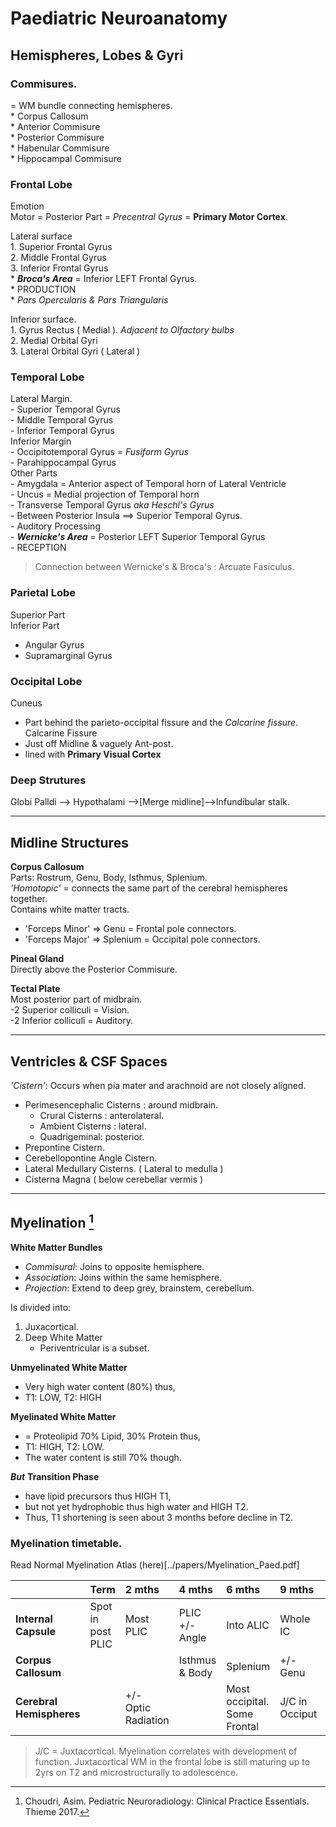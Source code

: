 # Paediatric Neuroanatomy

## Hemispheres, Lobes & Gyri

### Commisures.

= WM bundle connecting hemispheres.  
    * Corpus Callosum  
    * Anterior Commisure  
    * Posterior Commisure  
    * Habenular Commisure  
    * Hippocampal Commisure 

### Frontal Lobe  

Emotion  
Motor = Posterior Part = *Precentral Gyrus* = **Primary Motor Cortex**.

Lateral surface  
    1. Superior Frontal Gyrus  
    2. Middle Frontal Gyrus  
    3. Inferior Frontal Gyrus    
        * ***Broca's Area*** = Inferior LEFT Frontal Gyrus.   
        * PRODUCTION    
        * *Pars Opercularis & Pars Triangularis*    

Inferior surface.  
    1. Gyrus Rectus ( Medial ). *Adjacent to Olfactory bulbs*  
    2. Medial Orbital Gyri   
    3. Lateral Orbital Gyri ( Lateral ) 

### Temporal Lobe 

Lateral Margin.  
    - Superior Temporal Gyrus  
    - Middle Temporal Gyrus  
    - Inferior Temporal Gyrus    
Inferior Margin  
    - Occipitotemporal Gyrus = *Fusiform Gyrus*  
    - Parahippocampal Gyrus   
Other Parts  
    - Amygdala = Anterior aspect of Temporal horn of Lateral Ventricle  
    - Uncus = Medial projection of Temporal horn  
    - Transverse Temporal Gyrus *aka Heschl's Gyrus*  
	    -	Between Posterior Insula ==> Superior Temporal Gyrus.   
	        -	Auditory Processing  
	    - ***Wernicke's Area*** = Posterior LEFT Superior Temporal Gyrus   
		    -	RECEPTION  
> Connection between Wernicke's & Broca's : Arcuate Fasiculus.

### Parietal Lobe 

Superior Part  
Inferior Part  
- Angular Gyrus  
- Supramarginal Gyrus   

### Occipital Lobe  

Cuneus  
- Part behind the parieto-occipital fissure and the *Calcarine fissure*.  
Calcarine Fissure  
- Just off Midline & vaguely Ant-post. 
- lined with **Primary Visual Cortex**  

### Deep Strutures   
  
Globi Palldi --> Hypothalami -->[Merge midline]-->Infundibular stalk.  

---

## Midline Structures  

**Corpus Callosum**  
Parts: Rostrum, Genu, Body, Isthmus, Splenium.   
*'Homotopic'* = connects the same part of the cerebral hemispheres together.  
Contains white matter tracts.  
- 'Forceps Minor' => Genu = Frontal pole connectors. 
- 'Forceps Major' => Splenium = Occipital pole connectors.  

**Pineal Gland**  
Directly above the Posterior Commisure.  

**Tectal Plate**  
Most posterior part of midbrain.  
 -2 Superior colliculi = Vision.  
 -2 Inferior colliculi = Auditory.  


---

## Ventricles & CSF Spaces  

*'Cistern'*: Occurs when pia mater and arachnoid are not closely aligned.  
- Perimesencephalic Cisterns : around midbrain.  
	- Crural Cisterns : anterolateral.   
	- Ambient Cisterns : lateral.   
	- Quadrigeminal: posterior.  
- Prepontine Cistern.  
- Cerebellopontine Angle Cistern.  
- Lateral Medullary Cisterns. ( Lateral to medulla )  
- Cisterna Magna ( below cerebellar vermis )   

---
## Myelination [^Choudri2017]

[^Choudri2017]:Choudri, Asim. Pediatric Neuroradiology: Clinical Practice
	Essentials. Thieme 2017.

**White Matter Bundles**  
- *Commisural*: Joins to opposite hemisphere.  
- *Association*: Joins within the same hemisphere.  
- *Projection*: Extend to deep grey, brainstem, cerebellum.    

Is divided into:  
1. Juxacortical.  
2. Deep White Matter   
	- Periventricular is a subset.  

**Unmyelinated White Matter**   
- Very high water content (80%) thus,  
- T1: LOW, T2: HIGH   

**Myelinated White Matter**  
- = Proteolipid 70% Lipid, 30% Protein thus,  
- T1: HIGH, T2: LOW.  
- The water content is still 70% though.  

***But*** **Transition Phase**  
- have lipid precursors thus HIGH T1,   
- but not yet hydrophobic thus high water and HIGH T2.  
- Thus, T1 shortening is seen about 3 months before decline in T2.  

### Myelination timetable.  

Read Normal Myelination Atlas (here)[../papers/Myelination_Paed.pdf]  

| | Term | 2 mths | 4 mths | 6 mths | 9 mths | 12mths | 18mths
|:---|:---|:---|:---|:---|:---|:---|:---
| **Internal Capsule** | Spot in post PLIC | Most PLIC | PLIC +/- Angle | Into ALIC | Whole IC |  |
| **Corpus Callosum** | | | Isthmus & Body | Splenium | +/- Genu | Whole Genu | 
| **Cerebral Hemispheres** | | +/- Optic Radiation | | Most occipital. Some Frontal | J/C in Occiput | J/C in Frontal | T2 high in J/C Frontal.  

> J/C = Juxtacortical. 
> Myelination correlates with development of function. 
> Juxtacortical WM in the frontal lobe is still maturing up to 2yrs on T2 and microstructurally to adolescence.
